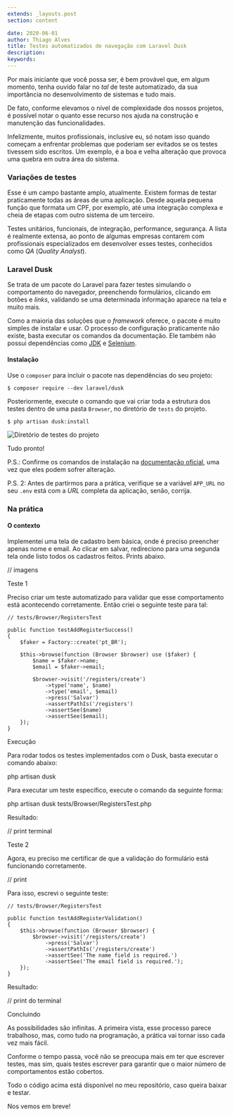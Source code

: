 ```yaml
---
extends: _layouts.post
section: content

date: 2020-06-01
author: Thiago Alves
title: Testes automatizados de navegação com Laravel Dusk
description: 
keywords: 
---
```


Por mais iniciante que você possa ser, é bem provável que, em algum momento, tenha ouvido falar no _tal_ de teste automatizado, da sua importância no desenvolvimento de sistemas e tudo mais.

De fato, conforme elevamos o nível de complexidade dos nossos projetos, é possível notar o quanto esse recurso nos ajuda na construção e manutenção das funcionalidades.

Infelizmente, muitos profissionais, inclusive eu, só notam isso quando começam a enfrentar problemas que poderiam ser evitados se os testes tivessem sido escritos. Um exemplo, é a boa e velha alteração que provoca uma quebra em outra área do sistema.

### Variações de testes

Esse é um campo bastante amplo, atualmente. Existem formas de testar praticamente todas as áreas de uma aplicação. Desde aquela pequena função que formata um CPF, por exemplo, até uma integração complexa e cheia de etapas com outro sistema de um terceiro.

Testes unitários, funcionais, de integração, performance, segurança. A lista é realmente extensa, ao ponto de algumas empresas contarem com profissionais especializados em desenvolver esses testes, conhecidos como _QA_ (_Quality Analyst_).

### Laravel Dusk

Se trata de um pacote do Laravel para fazer testes simulando o comportamento do navegador, preenchendo formulários, clicando em botões e _links_, validando se uma determinada informação aparece na tela e muito mais.

Como a maioria das soluções que o _framework_ oferece, o pacote é muito simples de instalar e usar. O processo de configuração praticamente não existe, basta executar os comandos da documentação. Ele também não possui dependências como [JDK](https://www.google.com/search?q=JDK) e [Selenium](https://www.selenium.dev).

#### Instalação

Use o `composer` para incluir o pacote nas dependências do seu projeto:

```shell
$ composer require --dev laravel/dusk
```

Posteriormente, execute o comando que vai criar toda a estrutura dos testes dentro de uma pasta `Browser`, no diretório de `tests` do projeto.

```shell
$ php artisan dusk:install
```

<img src="/assets/images/post-laravel-dusk/tests-directory.png" alt="Diretório de testes do projeto" />

Tudo pronto!

P.S.: Confirme os comandos de instalação na [documentação oficial](https://laravel.com/docs/dusk), uma vez que eles podem sofrer alteração.

P.S. 2: Antes de partirmos para a prática, verifique se a variável `APP_URL` no seu `.env` está com a _URL_ completa da aplicação, senão, corrija.

### Na prática

#### O contexto

Implementei uma tela de cadastro bem básica, onde é preciso preencher apenas nome e email. Ao clicar em salvar, redireciono para uma segunda tela onde listo todos os cadastros feitos. Prints abaixo.

// imagens

Teste 1

Preciso criar um teste automatizado para validar que esse comportamento está acontecendo corretamente. Então criei o seguinte teste para tal:

```
// tests/Browser/RegistersTest

public function testAddRegisterSuccess()
{
    $faker = Factory::create('pt_BR');

    $this->browse(function (Browser $browser) use ($faker) {
        $name = $faker->name;
        $email = $faker->email;

        $browser->visit('/registers/create')
            ->type('name', $name)
            ->type('email', $email)
            ->press('Salvar')
            ->assertPathIs('/registers')
            ->assertSee($name)
            ->assertSee($email);
    });
}
```

Execução

Para rodar todos os testes implementados com o Dusk, basta executar o comando abaixo:

php artisan dusk

Para executar um teste específico, execute o comando da seguinte forma:

php artisan dusk tests/Browser/RegistersTest.php

Resultado:

// print terminal

Teste 2

Agora, eu preciso me certificar de que a validação do formulário está funcionando corretamente.

// print

Para isso, escrevi o seguinte teste:

```
// tests/Browser/RegistersTest

public function testAddRegisterValidation()
{
    $this->browse(function (Browser $browser) {
        $browser->visit('/registers/create')
            ->press('Salvar')
            ->assertPathIs('/registers/create')
            ->assertSee('The name field is required.')
            ->assertSee('The email field is required.');
    });
}
```

Resultado:

// print do terminal

Concluindo

As possibilidades são infinitas. A primeira vista, esse processo parece trabalhoso, mas, como tudo na programação, a prática vai tornar isso cada vez mais fácil. 

Conforme o tempo passa, você não se preocupa mais em ter que escrever testes, mas sim, quais testes escrever para garantir que o maior número de comportamentos estão cobertos.

Todo o código acima está disponível no meu repositório, caso queira baixar e testar.

Nos vemos em breve!
